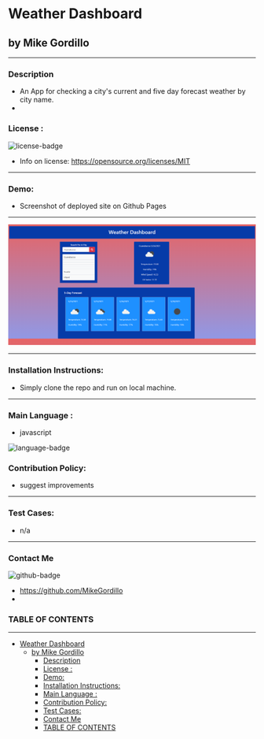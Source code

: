 
# Weather Dashboard
## by Mike Gordillo
_______________________________________________________________
### Description 
* An App for checking a city's current and five day forecast weather by  city name.
* 
### License : 
<img src='https://img.shields.io/badge/license-MIT-blue' alt="license-badge">

* Info on license: https://opensource.org/licenses/MIT
_______________________________________________________________

### Demo:
* Screenshot of deployed site on Github Pages

_______________________________________________________________

<img src='assets/Weather.png' alt="WeatherDashboard">

_______________________________________________________________

### Installation Instructions:
* Simply clone the repo and run on local machine.

_______________________________________________________________

### Main Language : 
* javascript
<img src = "https://img.shields.io/badge/javascript%20-%2343853D.svg" alt="language-badge">

### Contribution Policy: 
* suggest improvements
_______________________________________________________________
### Test Cases:
* n/a
_______________________________________________________________
### Contact Me 

<img src='https://img.shields.io/badge/github-vanscoyro-orange' alt="github-badge">

* https://github.com/MikeGordillo
* 

### TABLE OF CONTENTS 
_______________________________________________________________
- [Weather Dashboard](#weather-dashboard)
  - [by Mike Gordillo](#by-mike-gordillo)
    - [Description](#description)
    - [License :](#license-)
    - [Demo:](#demo)
    - [Installation Instructions:](#installation-instructions)
    - [Main Language :](#main-language-)
    - [Contribution Policy:](#contribution-policy)
    - [Test Cases:](#test-cases)
    - [Contact Me](#contact-me)
    - [TABLE OF CONTENTS](#table-of-contents)


